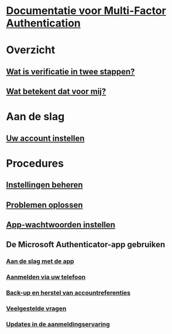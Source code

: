 # [Documentatie voor Multi-Factor Authentication](../../../index.md#authentication)

# Overzicht

## [Wat is verificatie in twee stappen?](multi-factor-authentication-end-user.md)
## [Wat betekent dat voor mij?](multi-factor-authentication-end-user-signin.md)

# Aan de slag

## [Uw account instellen](multi-factor-authentication-end-user-first-time.md)

# Procedures

## [Instellingen beheren](multi-factor-authentication-end-user-manage-settings.md)
## [Problemen oplossen](multi-factor-authentication-end-user-troubleshoot.md)
## [App-wachtwoorden instellen](multi-factor-authentication-end-user-app-passwords.md)
## De Microsoft Authenticator-app gebruiken
### [Aan de slag met de app](microsoft-authenticator-app-how-to.md)
### [Aanmelden via uw telefoon](microsoft-authenticator-app-phone-signin-faq.md)
### [Back-up en herstel van accountreferenties](microsoft-authenticator-app-backup-and-recovery.md)
### [Veelgestelde vragen](microsoft-authenticator-app-faq.md)
### [Updates in de aanmeldingservaring](sign-in-experience-updates.md)